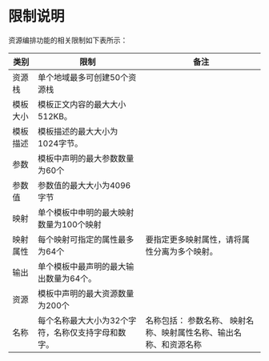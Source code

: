 # 限制说明
资源编排功能的相关限制如下表所示：  

类别 | 限制 | 备注
---------| -------------------------------------------------------------|-----------------|
资源栈   | 单个地域最多可创建50个资源栈      | 
模板大小 | 模板正文内容的最大大小512KB。   |
模板描述 | 模板描述的最大大小为1024字节。                        |
参数     | 模板中声明的最大参数数量为60个 | 
参数值   | 参数值的最大大小为4096 字节 |
映射     | 单个模板中申明的最大映射数量为100个映射 |
映射属性 | 每个映射可指定的属性最多为64个 |要指定更多映射属性，请将属性分离为多个映射。|
输出     | 单个模板中最声明的最大输出数量为64个。| 
资源     | 模板中声明的最大资源数量为200个 | 
名称     | 每个名称最大大小为32个字符，名称仅支持字母和数字。 | 名称包括： 参数名称、 映射名称、映射属性名称、输出名称、和资源名称 
